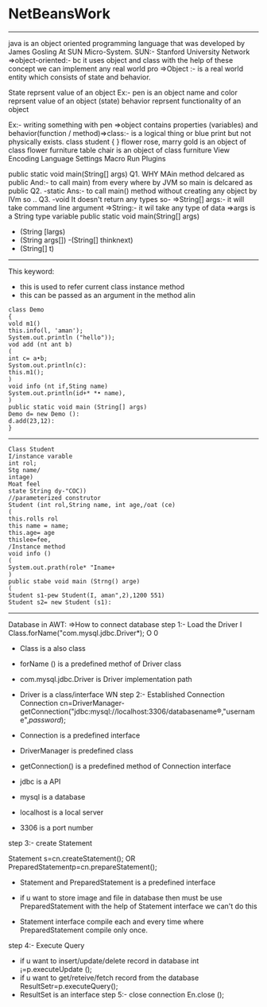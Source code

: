 # NetBeansWork

----------------------------------------------------------------------------------------------------------------

java is an object oriented programming language that was developed by James Gosling At SUN Micro-System.
SUN:- Stanford University Network
 =>object-oriented:- bc it uses object and class with the help of these concept we can implement any real world pro
 =>Object :- is a real world entity which consists of state and behavior.

State  reprsent value of an object
Ex:- pen is an object
name and color reprsent value of an object (state)
behavior reprsent functionality of an object

Ex:- writing something with pen
 =>object contains properties (variables) and behavior(function / method)=>class:- is a logical thing or blue print but not physically exists.
class student
{
}
flower
rose, marry gold is an object of class flower
furniture
table chair is an object of class furniture
View Encoding Language Settings Macro Run Plugins

public static void main(String[] args)
Q1. WHY MAin method delcared as public
And:- to call main) from every where by JVM so main is delcared as public
Q2. -static
Ans:- to call main() method without creating any object by IVm so ..
Q3. -void
It doesn't return any types so-
=>String[] args:- it will take command line argument
=>String:- it wil take any type of data
=>args is a String type variable
public static void main(String[] args)
- (String [largs)
- (String args[])
-(String[] thinknext)
- (String[] t)

--------------------------------------------------------------------------------
This keyword:

* this is used to refer current class instance method
* this can be passed as an argument in the method alin
```
class Demo
{
vold m1()
this.info(l, 'aman');
System.out.println ("hello"));
vod add (nt ant b)
(
int c= a•b;
Systom.out.println(c):
this.m1();
)
void info (nt if,Sting name)
System.out.println(id+* *• name),
)
public static void main (String[] args)
Demo d= new Demo ():
d.add(23,12):
}
```
------------------------------------------------
```
Class Student
I/instance varable
int rol;
Stg name/
intage)
Moat feel
state String dy-"COC))
//parameterized construtor
Student (int rol,String name, int age,/oat (ce)
(
this.rolls rol
this name = name;
this.age= age
thislee=fee,
/Instance method
void info ()
(
System.out.prath(role* "Iname+
)
public stabe void main (Strng() arge)
(
Student s1-pew Student(I, aman",2),1200 551)
Student s2= new Student (s1):
```
--------------------------------------------------

Database in AWT:
=>How to connect database
step 1:- Load the Driver
I
Class.forName("com.mysql.jdbc.Driver*);
O 0
* Class is a also class
* forName () is a predefined methof of Driver class
* com.mysql.jdbc.Driver is Driver implementation path
* Driver is a class/interface
WN
step 2:- Established Connection
Connection cn=DriverManager-getConnection("jdbc:mysql://localhost:3306/databasename®,"username",*password*);

* Connection is a predefined interface
* DriverManager is predefined class
* getConnection() is a predefined method of Connection interface
* jdbc is a API
* mysql is a database
* localhost is a local server
* 3306 is a port number

step 3:- create Statement

Statement s=cn.createStatement();
OR
PreparedStatementp=cn.prepareStatement();
* Statement and PreparedStatement is a predefined interface

* if u want to store image and file in database then must be use PreparedStatement 
with the help of Statement interface we can't do this

* Statement interface compile each and every time where PreparedStatement compile only once.

step 4:- Execute Query
* if u want to insert/update/delete record in database
int ¡=p.executeUpdate ();
* if u want to get/reteive/fetch record from the database
ResultSetr=p.executeQuery();
* ResultSet is an interface
step 5:- close connection
En.close ();


 






